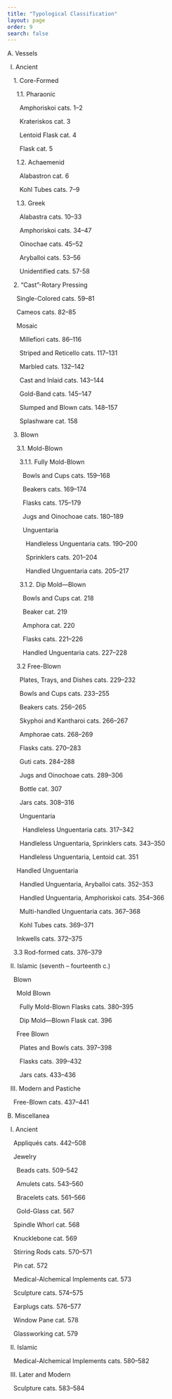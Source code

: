 ```yaml
---
title: "Typological Classification"
layout: page
order: 9
search: false
---
```


A. Vessels 

&ensp;I. Ancient

&ensp;&ensp;1. Core-Formed

&ensp;&ensp;&ensp;1.1. Pharaonic

&ensp;&ensp;&ensp;&ensp;Amphoriskoi cats. 1–2

&ensp;&ensp;&ensp;&ensp;Krateriskos cat. 3

&ensp;&ensp;&ensp;&ensp;Lentoid Flask cat. 4

&ensp;&ensp;&ensp;&ensp;Flask cat. 5

&ensp;&ensp;&ensp;1.2. Achaemenid

&ensp;&ensp;&ensp;&ensp;Alabastron cat. 6

&ensp;&ensp;&ensp;&ensp;Kohl Tubes cats. 7–9

&ensp;&ensp;&ensp;1.3. Greek 

&ensp;&ensp;&ensp;&ensp;Alabastra cats. 10–33

&ensp;&ensp;&ensp;&ensp;Amphoriskoi cats. 34–47

&ensp;&ensp;&ensp;&ensp;Oinochae cats. 45–52

&ensp;&ensp;&ensp;&ensp;Aryballoi cats. 53–56

&ensp;&ensp;&ensp;&ensp;Unidentified cats. 57-58 

&ensp;&ensp;2. “Cast”-Rotary Pressing

&ensp;&ensp;&ensp;Single-Colored cats. 59–81

&ensp;&ensp;&ensp;Cameos cats. 82–85

&ensp;&ensp;&ensp;Mosaic

&ensp;&ensp;&ensp;&ensp;Millefiori cats. 86–116

&ensp;&ensp;&ensp;&ensp;Striped and Reticello cats. 117–131

&ensp;&ensp;&ensp;&ensp;Marbled cats. 132–142

&ensp;&ensp;&ensp;&ensp;Cast and Inlaid cats. 143–144

&ensp;&ensp;&ensp;&ensp;Gold-Band cats. 145–147

&ensp;&ensp;&ensp;&ensp;Slumped and Blown cats. 148–157

&ensp;&ensp;&ensp;&ensp;Splashware cat. 158

&ensp;&ensp;3. Blown

&ensp;&ensp;&ensp;3.1. Mold-Blown

&ensp;&ensp;&ensp;&ensp;3.1.1. Fully Mold-Blown

&ensp;&ensp;&ensp;&ensp;&ensp;Bowls and Cups cats. 159–168

&ensp;&ensp;&ensp;&ensp;&ensp;Beakers cats. 169–174

&ensp;&ensp;&ensp;&ensp;&ensp;Flasks cats. 175–179

&ensp;&ensp;&ensp;&ensp;&ensp;Jugs and Oinochoae cats. 180–189

&ensp;&ensp;&ensp;&ensp;&ensp;Unguentaria

&ensp;&ensp;&ensp;&ensp;&ensp;&ensp;Handleless Unguentaria cats. 190–200

&ensp;&ensp;&ensp;&ensp;&ensp;&ensp;Sprinklers cats. 201–204

&ensp;&ensp;&ensp;&ensp;&ensp;&ensp;Handled Unguentaria cats. 205–217

&ensp;&ensp;&ensp;&ensp;3.1.2. Dip Mold—Blown

&ensp;&ensp;&ensp;&ensp;&ensp;Bowls and Cups cat. 218

&ensp;&ensp;&ensp;&ensp;&ensp;Beaker cat. 219

&ensp;&ensp;&ensp;&ensp;&ensp;Amphora cat. 220

&ensp;&ensp;&ensp;&ensp;&ensp;Flasks cats. 221–226

&ensp;&ensp;&ensp;&ensp;&ensp;Handled Unguentaria cats. 227–228

&ensp;&ensp;&ensp;3.2 Free-Blown

&ensp;&ensp;&ensp;&ensp;Plates, Trays, and Dishes cats. 229–232

&ensp;&ensp;&ensp;&ensp;Bowls and Cups cats. 233–255

&ensp;&ensp;&ensp;&ensp;Beakers cats. 256–265

&ensp;&ensp;&ensp;&ensp;Skyphoi and Kantharoi cats. 266–267

&ensp;&ensp;&ensp;&ensp;Amphorae cats. 268–269

&ensp;&ensp;&ensp;&ensp;Flasks cats. 270–283

&ensp;&ensp;&ensp;&ensp;Guti cats. 284–288

&ensp;&ensp;&ensp;&ensp;Jugs and Oinochoae cats. 289–306

&ensp;&ensp;&ensp;&ensp;Bottle cat. 307

&ensp;&ensp;&ensp;&ensp;Jars cats. 308–316

&ensp;&ensp;&ensp;&ensp;Unguentaria

&ensp;&ensp;&ensp;&ensp;&ensp;Handleless Unguentaria cats. 317–342

&ensp;&ensp;&ensp;&ensp;Handleless Unguentaria, Sprinklers cats. 343–350

&ensp;&ensp;&ensp;&ensp;Handleless Unguentaria, Lentoid cat. 351

&ensp;&ensp;&ensp;Handled Unguentaria

&ensp;&ensp;&ensp;&ensp;Handled Unguentaria, Aryballoi cats. 352–353

&ensp;&ensp;&ensp;&ensp;Handled Unguentaria, Amphoriskoi cats. 354–366


&ensp;&ensp;&ensp;&ensp;Multi-handled Unguentaria cats. 367–368

&ensp;&ensp;&ensp;&ensp;Kohl Tubes cats. 369–371

&ensp;&ensp;&ensp;Inkwells cats. 372–375

&ensp;&ensp;3.3 Rod-formed cats. 376–379

&ensp;II. Islamic (seventh – fourteenth c.)

&ensp;&ensp;Blown

&ensp;&ensp;&ensp;Mold Blown

&ensp;&ensp;&ensp;&ensp;Fully Mold-Blown Flasks cats. 380–395

&ensp;&ensp;&ensp;&ensp;Dip Mold—Blown Flask cat. 396

&ensp;&ensp;&ensp;Free Blown

&ensp;&ensp;&ensp;&ensp;Plates and Bowls cats. 397–398

&ensp;&ensp;&ensp;&ensp;Flasks cats. 399–432

&ensp;&ensp;&ensp;&ensp;Jars cats. 433–436

&ensp;III. Modern and Pastiche

&ensp;&ensp;Free-Blown cats. 437–441

B. Miscellanea

&ensp;I. Ancient

&ensp;&ensp;Appliqués cats. 442–508

&ensp;&ensp;Jewelry

&ensp;&ensp;&ensp;Beads cats. 509–542

&ensp;&ensp;&ensp;Amulets cats. 543–560

&ensp;&ensp;&ensp;Bracelets cats. 561–566

&ensp;&ensp;&ensp;Gold-Glass cat. 567

&ensp;&ensp;Spindle Whorl cat. 568

&ensp;&ensp;Knucklebone cat. 569

&ensp;&ensp;Stirring Rods cats. 570–571

&ensp;&ensp;Pin cat. 572

&ensp;&ensp;Medical-Alchemical Implements cat. 573

&ensp;&ensp;Sculpture cats. 574–575

&ensp;&ensp;Earplugs cats. 576–577

&ensp;&ensp;Window Pane cat. 578

&ensp;&ensp;Glassworking cat. 579

&ensp;II. Islamic

&ensp;&ensp;Medical-Alchemical Implements cats. 580–582

&ensp;III. Later and Modern

&ensp;&ensp;Sculpture cats. 583–584
